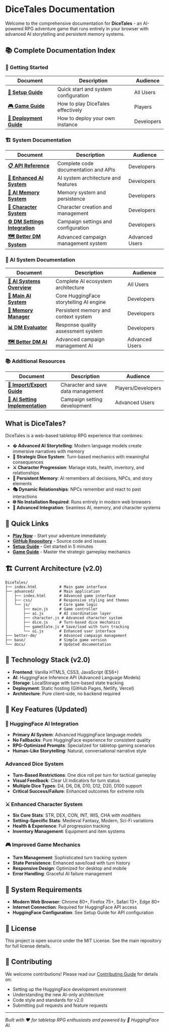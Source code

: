 # DiceTales Documentation

Welcome to the comprehensive documentation for **DiceTales** - an AI-powered RPG adventure game that runs entirely in your browser with advanced AI storytelling and persistent memory systems.

## 📚 Complete Documentation Index

### 🚀 Getting Started
| Document | Description | Audience |
|----------|-------------|----------|
| **[📖 Setup Guide](SETUP_GUIDE.md)** | Quick start and system configuration | All Users |
| **[🎮 Game Guide](GAME_GUIDE.md)** | How to play DiceTales effectively | Players |
| **[🚀 Deployment Guide](DEPLOYMENT_GUIDE.md)** | How to deploy your own instance | Developers |

### 🏗️ System Documentation
| Document | Description | Audience |
|----------|-------------|----------|
| **[📋 API Reference](API_REFERENCE.md)** | Complete code documentation and APIs | Developers |
| **[🤖 Enhanced AI System](ENHANCED_AI_SYSTEM.md)** | AI system architecture and features | Developers |
| **[🧠 AI Memory System](AI_MEMORY_SYSTEM.md)** | Memory system and persistence | Developers |
| **[👤 Character System](CHARACTER_SYSTEM.md)** | Character creation and management | Developers |
| **[⚙️ DM Settings Integration](DM_SETTINGS_INTEGRATION.md)** | Campaign settings and configuration | Developers |
| **[🗺️ Better DM System](../better-dm/docs/README.md)** | Advanced campaign management system | Advanced Users |

### 🤖 AI System Documentation
| Document | Description | Audience |
|----------|-------------|----------|
| **[🎯 AI Systems Overview](AI_SYSTEMS_OVERVIEW.md)** | Complete AI ecosystem architecture | All Users |
| **[🤖 Main AI System](AI_MAIN_SYSTEM.md)** | Core HuggingFace storytelling AI engine | Developers |
| **[🧠 Memory Manager](AI_MEMORY_MANAGER.md)** | Persistent memory and context system | Developers |
| **[📊 DM Evaluator](AI_DM_EVALUATOR.md)** | Response quality assessment system | Developers |
| **[🗺️ Better DM AI](AI_BETTER_DM.md)** | Advanced campaign management AI | Advanced Users |

### 📚 Additional Resources
| Document | Description | Audience |
|----------|-------------|----------|
| **[📂 Import/Export Guide](IMPORT_EXPORT_GUIDE.md)** | Character and save data management | Players/Developers |
| **[🎯 AI Setting Implementation](AI_SETTING_IMPLEMENTATION.md)** | Campaign setting development | Advanced Users |

## What is DiceTales?

DiceTales is a web-based tabletop RPG experience that combines:

- **� Advanced AI Storytelling**: Modern language models create immersive narratives with memory
- **🎯 Strategic Dice System**: Turn-based mechanics with meaningful consequences  
- **⚔️ Character Progression**: Manage stats, health, inventory, and relationships
- **🧠 Persistent Memory**: AI remembers all decisions, NPCs, and story elements
- **🎭 Dynamic Relationships**: NPCs remember and react to past interactions
- **🌐 No Installation Required**: Runs entirely in modern web browsers
- **🔧 Advanced Integration**: Seamless AI, memory, and character systems

## 🚀 Quick Links

- **[Play Now](../index.html)** - Start your adventure immediately
- **[GitHub Repository](https://github.com/AsleshSura/DiceTales)** - Source code and issues
- **[Setup Guide](SETUP_GUIDE.md)** - Get started in 5 minutes
- **[Game Guide](GAME_GUIDE.md)** - Master the strategic gameplay mechanics

## 🏗️ Current Architecture (v2.0)

```
DiceTales/
├── index.html          # Main game interface
├── advanced/           # Main application
│   ├── index.html      # Advanced game interface
│   ├── css/            # Responsive styling and themes
│   └── js/             # Core game logic
│       ├── main.js     # Game controller
│       ├── ai.js       # AI coordination layer
│       ├── character.js # Advanced character system
│       ├── dice.js     # Turn-based dice mechanics
│       ├── gameState.js # Save/load with turn tracking
│       └── ui.js       # Enhanced user interface
├── better-dm/          # Advanced campaign management
├── base/               # Simple game version
└── docs/               # Updated documentation
```

## 🔧 Technology Stack (v2.0)

- **Frontend**: Vanilla HTML5, CSS3, JavaScript (ES6+)
- **AI**: HuggingFace Inference API (Advanced Language Models)
- **Storage**: LocalStorage with turn-based state tracking
- **Deployment**: Static hosting (GitHub Pages, Netlify, Vercel)
- **Architecture**: Pure client-side, no backend required

## 🎯 Key Features (Updated)

### 🤗 HuggingFace AI Integration
- **Primary AI System**: Advanced HuggingFace language models
- **No Fallbacks**: Pure HuggingFace experience for consistent quality
- **RPG-Optimized Prompts**: Specialized for tabletop gaming scenarios
- **Human-Like Storytelling**: Natural, conversational narrative style

### Advanced Dice System
- **Turn-Based Restrictions**: One dice roll per turn for tactical gameplay
- **Visual Feedback**: Clear UI indicators for turn status
- **Multiple Dice Types**: D4, D6, D8, D10, D12, D20, D100 support
- **Critical Success/Failure**: Enhanced outcomes for extreme rolls

### ⚔️ Enhanced Character System
- **Six Core Stats**: STR, DEX, CON, INT, WIS, CHA with modifiers
- **Setting-Specific Stats**: Medieval Fantasy, Modern, Sci-Fi variations
- **Health & Experience**: Full progression tracking
- **Inventory Management**: Equipment and item systems

### 🎮 Improved Game Mechanics
- **Turn Management**: Sophisticated turn tracking system
- **State Persistence**: Enhanced save/load with turn history
- **Responsive Design**: Optimized for desktop and mobile
- **Error Handling**: Graceful AI failure management

## 🚨 System Requirements

- **Modern Web Browser**: Chrome 80+, Firefox 75+, Safari 13+, Edge 80+
- **Internet Connection**: Required for HuggingFace API access
- **HuggingFace Configuration**: See Setup Guide for API configuration

## 📝 License

This project is open source under the MIT License. See the main repository for full license details.

## 🤝 Contributing

We welcome contributions! Please read our [Contributing Guide](CONTRIBUTING.md) for details on:

- Setting up the HuggingFace development environment
- Understanding the new AI-only architecture
- Code style and standards for v2.0
- Submitting pull requests and feature requests

---

*Built with ❤️ for tabletop RPG enthusiasts and powered by 🤗 HuggingFace AI.*
